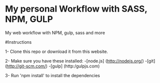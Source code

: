 # My personal Workflow with SASS, NPM, GULP

My web workflow with NPM, gulp, sass and more

#Instructions

1- Clone this repo or download it from this website.

2- Make sure you have these installed:
    -[node.js] (http://nodejs.org/)
    -[git] (http://git-scm.com/)
    -[gulp] (http:/gulpjs.com)

3- Run 'npm install' to install the dependencies    

